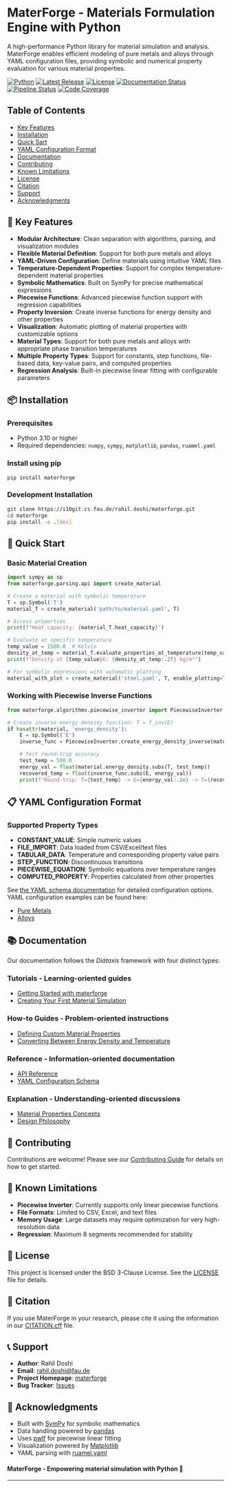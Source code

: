 # MaterForge - Materials Formulation Engine with Python

A high-performance Python library for material simulation and analysis. MaterForge enables efficient modeling of pure metals and alloys through YAML configuration files, providing symbolic and numerical property evaluation for various material properties.

[![Python](https://img.shields.io/badge/python-3.10+-blue.svg)](https://www.python.org/downloads/)
[![Latest Release](https://i10git.cs.fau.de/rahil.doshi/materforge/-/badges/release.svg)](https://i10git.cs.fau.de/rahil.doshi/materforge/-/releases)
[![License](https://img.shields.io/badge/license-BSD%203--Clause-blue.svg)](LICENSE)
[![Documentation Status](https://readthedocs.org/projects/materforge/badge/?version=stable)](https://materforge.readthedocs.io/en/stable/?badge=stable)
[![Pipeline Status](https://i10git.cs.fau.de/rahil.doshi/materforge/badges/master/pipeline.svg)](https://i10git.cs.fau.de/rahil.doshi/materforge/-/pipelines)
[![Code Coverage](https://i10git.cs.fau.de/rahil.doshi/materforge/badges/master/coverage.svg)](https://i10git.cs.fau.de/rahil.doshi/materforge/-/commits/master)

## Table of Contents
- [Key Features](#-key-features)
- [Installation](#-installation)
- [Quick Sart](#-quick-start)
- [YAML Configuration Format](#-yaml-configuration-format)
- [Documentation](#-documentation)
- [Contributing](#-contributing)
- [Known Limitations](#-known-limitations)
- [License](#-license)
- [Citation](#-citation)
- [Support](#-support)
- [Acknowledgments](#-acknowledgments)

## 🚀 Key Features
- **Modular Architecture**: Clean separation with algorithms, parsing, and visualization modules
- **Flexible Material Definition**: Support for both pure metals and alloys
- **YAML-Driven Configuration**: Define materials using intuitive YAML files
- **Temperature-Dependent Properties**: Support for complex temperature-dependent material properties
- **Symbolic Mathematics**: Built on SymPy for precise mathematical expressions
- **Piecewise Functions**: Advanced piecewise function support with regression capabilities
- **Property Inversion**: Create inverse functions for energy density and other properties
- **Visualization**: Automatic plotting of material properties with customizable options
- **Material Types**: Support for both pure metals and alloys with appropriate phase transition temperatures
- **Multiple Property Types**: Support for constants, step functions, file-based data, key-value pairs, and computed properties
- **Regression Analysis**: Built-in piecewise linear fitting with configurable parameters

## 📦 Installation
### Prerequisites
- Python 3.10 or higher
- Required dependencies: `numpy`, `sympy`, `matplotlib`, `pandas`, `ruamel.yaml`

### Install using pip
```
pip install materforge
```
### Development Installation
```bash
git clone https://i10git.cs.fau.de/rahil.doshi/materforge.git
cd materforge
pip install -e .[dev]
```

## 🏃 Quick Start
### Basic Material Creation

```python
import sympy as sp
from materforge.parsing.api import create_material

# Create a material with symbolic temperature
T = sp.Symbol('T')
material_T = create_material('path/to/material.yaml', T)

# Access properties
print(f"Heat capacity: {material_T.heat_capacity}")

# Evaluate at specific temperature
temp_value = 1500.0  # Kelvin
density_at_temp = material_T.evaluate_properties_at_temperature(temp_value)
print(f"Density at {temp_value}K: {density_at_temp:.2f} kg/m³")

# For symbolic expressions with automatic plotting
material_with_plot = create_material('steel.yaml', T, enable_plotting=True)
```
### Working with Piecewise Inverse Functions

```python
from materforge.algorithms.piecewise_inverter import PiecewiseInverter

# Create inverse energy density function: T = f_inv(E)
if hasattr(material, 'energy_density'):
    E = sp.Symbol('E')
    inverse_func = PiecewiseInverter.create_energy_density_inverse(material, 'E')

    # Test round-trip accuracy
    test_temp = 500.0
    energy_val = float(material.energy_density.subs(T, test_temp))
    recovered_temp = float(inverse_func.subs(E, energy_val))
    print(f"Round-trip: T={test_temp} -> E={energy_val:.2e} -> T={recovered_temp:.2f}")
```

## 📋 YAML Configuration Format
### Supported Property Types
- **CONSTANT_VALUE**: Simple numeric values
- **FILE_IMPORT**: Data loaded from CSV/Excel/text files
- **TABULAR_DATA**: Temperature and corresponding property value pairs
- **STEP_FUNCTION**: Discontinuous transitions
- **PIECEWISE_EQUATION**: Symbolic equations over temperature ranges
- **COMPUTED_PROPERTY**: Properties calculated from other properties

See [the YAML schema documentation](docs/reference/yaml_schema.md) for detailed configuration options.
YAML configuration examples can be found here:
- [Pure Metals](src/materforge/data/materials/pure_metals/Al/Al.yaml)
- [Alloys](src/materforge/data/materials/alloys/1.4301/1.4301.yaml)

## 📚 Documentation
Our documentation follows the _Diátaxis_ framework with four distinct types:
### Tutorials - Learning-oriented guides
- [Getting Started with materforge](docs/tutorials/getting_started.md)
- [Creating Your First Material Simulation](docs/tutorials/first_simulation.md)
### How-to Guides - Problem-oriented instructions
- [Defining Custom Material Properties](docs/how-to/define_materials.md)
- [Converting Between Energy Density and Temperature](docs/how-to/energy_temperature_conversion.md)
### Reference - Information-oriented documentation
- [API Reference](docs/reference/api)
- [YAML Configuration Schema](docs/reference/yaml_schema.md)
### Explanation - Understanding-oriented discussions
- [Material Properties Concepts](docs/explanation/material_properties.md)
- [Design Philosophy](docs/explanation/design_philosophy.md)

## 🤝 Contributing
Contributions are welcome! Please see our [Contributing Guide](CONTRIBUTING.md) for details on how to get started.

## 🐛 Known Limitations
- **Piecewise Inverter**: Currently supports only linear piecewise functions
- **File Formats**: Limited to CSV, Excel, and text files
- **Memory Usage**: Large datasets may require optimization for very high-resolution data
- **Regression**: Maximum 8 segments recommended for stability

## 📄 License
This project is licensed under the BSD 3-Clause License. See the [LICENSE](LICENSE) file for details.

## 📖 Citation
If you use MaterForge in your research, please cite it using the information in our [CITATION.cff](CITATION.cff) file.

## 📞 Support
- **Author**: Rahil Doshi
- **Email**: rahil.doshi@fau.de
- **Project Homepage**: [materforge](https://i10git.cs.fau.de/rahil.doshi/materforge)
- **Bug Tracker**: [Issues](https://i10git.cs.fau.de/rahil.doshi/materforge/-/issues)

## 🙏 Acknowledgments
- Built with [SymPy](https://www.sympy.org/) for symbolic mathematics
- Data handling powered by [pandas](https://pandas.pydata.org/)
- Uses [pwlf](https://github.com/cjekel/piecewise_linear_fit_py) for piecewise linear fitting
- Visualization powered by [Matplotlib](https://matplotlib.org/)
- YAML parsing with [ruamel.yaml](https://yaml.dev/doc/ruamel.yaml/)

#### MaterForge - Empowering material simulation with Python 🚀

---
